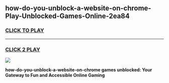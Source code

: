 
## how-do-you-unblock-a-website-on-chrome-Play-Unblocked-Games-Online-2ea84
<h3>
<a href="https://premium76.site?title=how-do-you-unblock-a-website-on-chrome&ref=25A">CLICK TO PLAY</a></h3>
<hr>

<h3>
<a href="https://premium76.site?title=how-do-you-unblock-a-website-on-chrome&ref=25A">CLICK 2 PLAY</a>
  
</h3>

<a href="https://premium76.site?title=how-do-you-unblock-a-website-on-chrome&ref=25A"><img src="https://clearcache.store/games.png"></a>


**how-do-you-unblock-a-website-on-chrome games unblocked: Your Gateway to Fun and Accessible Online Gaming**
